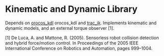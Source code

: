 # Kinematic and Dynamic Library
 Depends on [orocos_kdl](http://www.orocos.org/kdl) orocos_kdl and [trac_ik](https://bitbucket.org/traclabs/trac_ik).
 Implements kinematic and dynamic models, and an external torque observer [1].
 
 [1] De Luca, A. and Mattone, R. (2005). Sensorless robot collision detection and hybrid
force/motion control. In Proceedings of the 2005 IEEE International Conference
on Robotics and Automation, pages 999–1004.

